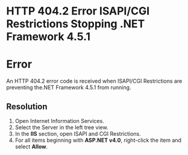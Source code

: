 [title]: # (HTTP 404.2 Error ISAPI/CGI Restrictions Stopping .NET Framework 4.5.1)
[tags]: # (troubleshooting, workaround, .NET, HTTP 404)
[priority]: # (1000)

# HTTP 404.2 Error ISAPI/CGI Restrictions Stopping .NET Framework 4.5.1

# Error

An HTTP 404.2 error code is received when ISAPI/CGI Restrictions are preventing the.NET Framework 4.5.1 from running.

## Resolution

1. Open Internet Information Services.
1. Select the Server in the left tree view.
1. In the **IIS** section, open ISAPI and CGI Restrictions.
1. For all items beginning with **ASP.NET v4.0**, right-click the item and select **Allow**.
